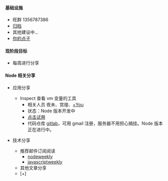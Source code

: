 #### 基础设施
* 旺群 1356787386
* [归档](http://gitlab.zyhack.cn/node-party/introduction/issues?assignee_id=&label_name=&milestone_id=&scope=all&sort=&state=all)
* 其他建设中...
* [你的点子](http://gitlab.zyhack.cn/node-party/introduction/tree/master)

#### 现阶段目标
* 每周进行分享

#### Node 相关分享

- 应用分享
  * Inspect 查看 vm 变量的工具
    * 相关人员 夜未、宫煌、[+You](./)
    * 状态：Node 版本开发中
    * [点击试用](http://product.alipay.net:5000)
    * 代码仓库 [gitlab](http://gitlab.zyhack.cn/)，可用 gmail 注册，服务器不用担心搞挂。Node 版本正在进行中。

- 技术分享
  * 推荐邮件订阅阅读
    * [nodeweekly](http://nodeweekly.com/)
    * [javascriptweekly](http://javascriptweekly.com/)
  * 其他文章分享
  * [+]
